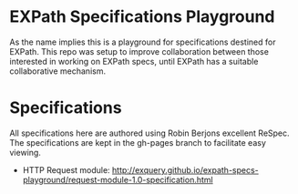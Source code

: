 EXPath Specifications Playground
================================

As the name implies this is a playground for specifications destined for EXPath. This repo was setup to improve collaboration between those interested in working on EXPath specs, until EXPath has a suitable collaborative mechanism.

Specifications
==============
All specifications here are authored using Robin Berjons excellent ReSpec. The specifications are kept in the gh-pages branch to facilitate easy viewing. 


* HTTP Request module: http://exquery.github.io/expath-specs-playground/request-module-1.0-specification.html
